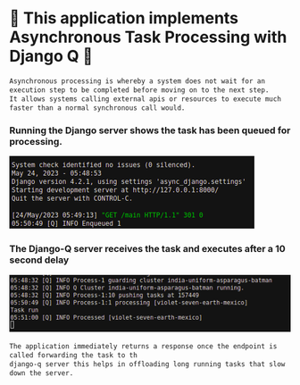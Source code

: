 # 🍒 This application implements Asynchronous Task Processing with Django Q 🍒

```
Asynchronous processing is whereby a system does not wait for an execution step to be completed before moving on to the next step.
It allows systems calling external apis or resources to execute much faster than a normal synchronous call would.
```

### Running the Django server shows the task has been queued for processing.

![alt text](async_django/img/Screenshot%20from%202023-05-24%2008-51-08.png "Log one")

### The Django-Q server receives the task and executes after a 10 second delay

![alt text](async_django/img/Screenshot%20from%202023-05-24%2008-51-50.png "Log two")

```
The application immediately returns a response once the endpoint is called forwarding the task to th
django-q server this helps in offloading long running tasks that slow down the server.
```
